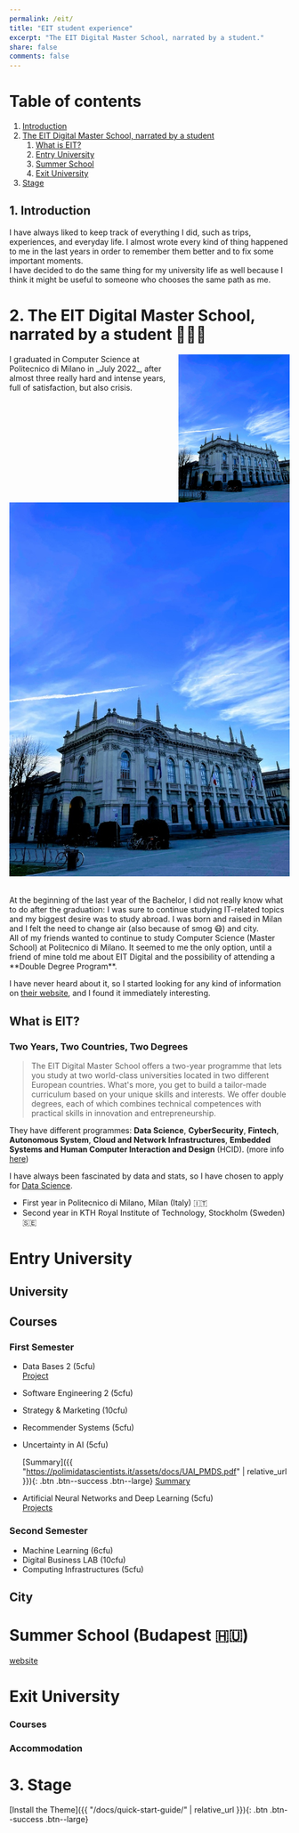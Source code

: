 ```yaml
---
permalink: /eit/
title: "EIT student experience"
excerpt: "The EIT Digital Master School, narrated by a student."
share: false
comments: false
---
```


# Table of contents
1. [Introduction](#introduction)
2. [The EIT Digital Master School, narrated by a student](#eitdigital)
   1. [What is EIT?](#whatiseit)
   2. [Entry University](#entry-university)
   3. [Summer School](#summer-school)
   4. [Exit University](#exit-university)
3. [Stage](#stage)


## 1. Introduction <a name="introduction"></a>
I have always liked to keep track of everything I did, such as trips, experiences, and everyday life. I almost wrote every kind of thing happened to me in the last years
in order to remember them better and to fix some important moments. <br />
I have decided to do the same thing for my university life as well because I think it might be useful to someone who chooses the same path as me. <br />

# 2. The EIT Digital Master School, narrated by a student 👨🏻‍🎓 <a name="eitdigital"></a>
<img src="/images/polimi.jpeg" alt="png" style="float: right;" width="200"/>
I graduated in Computer Science at Politecnico di Milano in _July 2022_, after almost three really hard and intense years, full of satisfaction, but also crisis. <br />


![png](/images/polimi.jpeg)


<br />
At the beginning of the last year of the Bachelor, I did not really know what to do after the graduation: I was sure to continue
studying IT-related topics and my biggest desire was to study abroad. I was born and raised in Milan and I felt the need to change 
air (also because of smog 😷) and city. <br />
All of my friends wanted to continue to study Computer Science (Master School) at Politecnico di Milano. 
It seemed to me the only option, until a friend of mine told me about EIT Digital and the possibility of attending a **Double Degree Program**. <br />

I have never heard about it, so I started looking for any kind of information on [their website]((https://www.eitdigital.eu)), and I found it immediately interesting.

## What is EIT? <a name="whatiseit"></a>
### Two Years, Two Countries, Two Degrees <br />
>The EIT Digital Master School offers a two-year programme that lets you study at two world-class universities located in two
different European countries. What's more, you get to build a  tailor-made curriculum based on your unique skills and interests.
We offer double degrees, each of which combines technical competences with practical skills in innovation and entrepreneurship.

They have different programmes: **Data Science**, **CyberSecurity**, **Fintech**, **Autonomous System**, 
**Cloud and Network Infrastructures**, **Embedded Systems and Human Computer Interaction and Design** (HCID). (more info [here](https://masterschool.eitdigital.eu)) <br />

I have always been fascinated by data and stats, so I have chosen to apply for [Data Science](https://masterschool.eitdigital.eu/data-science).

- First year in Politecnico di Milano, Milan (Italy) 🇮🇹
- Second year in KTH Royal Institute of Technology, Stockholm (Sweden) 🇸🇪

# Entry University <a name="entry-university"></a>

## University


## Courses
### First Semester
* Data Bases 2 (5cfu) <br />
  [Project](https://github.com/fillics/DB2_Project_BagnoliCalio)

* Software Engineering 2 (5cfu)

* Strategy & Marketing (10cfu)

* Recommender Systems (5cfu)

* Uncertainty in AI (5cfu) <br />

  [Summary]({{ "https://polimidatascientists.it/assets/docs/UAI_PMDS.pdf" | relative_url }}){: .btn .btn--success .btn--large}
  [Summary](https://polimidatascientists.it/assets/docs/UAI_PMDS.pdf)
* Artificial Neural Networks and Deep Learning (5cfu) <br />
  [Projects](https://github.com/fillics/ANNDP_challenges)

### Second Semester
* Machine Learning (6cfu)
* Digital Business LAB (10cfu)
* Computing Infrastructures (5cfu)

## City

# Summer School (Budapest 🇭🇺) <a name="summer-school"></a>

[website](https://summerschool.eitdigital.eu)

# Exit University <a name="exit-university"></a>

### Courses

### Accommodation



# 3. Stage <a name="stage"></a>


[Install the Theme]({{ "/docs/quick-start-guide/" | relative_url }}){: .btn .btn--success .btn--large}